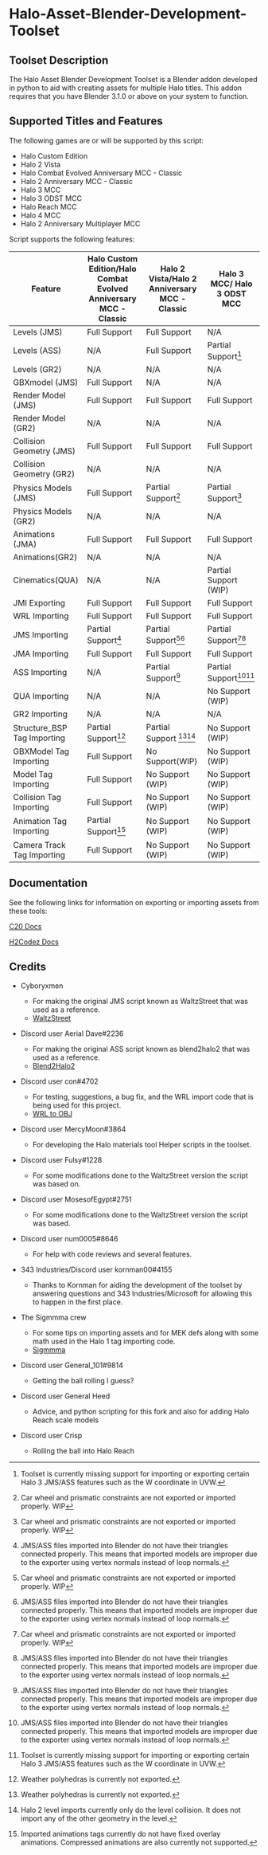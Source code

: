 # Halo-Asset-Blender-Development-Toolset

## Toolset Description
The Halo Asset Blender Development Toolset is a Blender addon developed in python to aid with creating assets for multiple Halo titles. This addon requires that you have Blender 3.1.0 or above on your system to function.

## Supported Titles and Features
The following games are or will be supported by this script:

 * Halo Custom Edition
 * Halo 2 Vista
 * Halo Combat Evolved Anniversary MCC - Classic
 * Halo 2 Anniversary MCC - Classic
 * Halo 3 MCC
 * Halo 3 ODST MCC
 * Halo Reach MCC
 * Halo 4 MCC
 * Halo 2 Anniversary Multiplayer MCC

Script supports the following features:

Feature                     | Halo Custom Edition/Halo Combat Evolved Anniversary MCC - Classic | Halo 2 Vista/Halo 2 Anniversary MCC - Classic  | Halo 3 MCC/ Halo 3 ODST MCC
--------------------------- | ----------------------------------------------------------------- | ---------------------------------------------- | ------------------------------------------
Levels (JMS)                 | Full Support                                                      | Full Support                                   | N/A
Levels (ASS)                 | N/A                                                               | Full Support                                   | Partial Support[^1]  
Levels (GR2)                 | N/A                                                               | N/A                                            | N/A  
GBXmodel (JMS)               | Full Support                                                      | N/A                                            | N/A
Render Model (JMS)           | Full Support                                                      | Full Support                                   | Full Support 
Render Model (GR2)           | N/A                                                               | N/A                                            | N/A  
Collision Geometry (JMS)     | Full Support                                                      | Full Support                                   | Full Support 
Collision Geometry (GR2)     | N/A                                                               | N/A                                            | N/A  
Physics Models (JMS)         | Full Support                                                      | Partial Support[^2]                         | Partial Support[^2]
Physics Models (GR2)         | N/A                                                               | N/A                                            | N/A  
Animations (JMA)             | Full Support                                                      | Full Support                                   | Full Support
Animations(GR2)             | N/A                                                               | N/A                                            | N/A  
Cinematics(QUA)             | N/A                                                               | N/A                                            | Partial Support (WIP)
JMI Exporting               | Full Support                                                      | Full Support                                   | Full Support
WRL Importing               | Full Support                                                      | Full Support                                   | Full Support
JMS Importing               | Partial Support[^3]                                            | Partial Support[^2][^3]                   | Partial Support[^2][^3]
JMA Importing               | Full Support                                                      | Full Support                                   | Full Support
ASS Importing               | N/A                                                               | Partial Support[^3]                         | Partial Support[^3][^1] 
QUA Importing               | N/A                                                               | N/A                                            | No Support (WIP)
GR2 Importing               | N/A                                                               | N/A                                            | N/A
Structure_BSP Tag Importing | Partial Support[^5]                                            | Partial Support [^5][^6]                  | No Support (WIP)
GBXModel Tag Importing      | Full Support                                                      | No Support(WIP)                                | No Support (WIP)
Model Tag Importing         | Full Support                                                      | No Support (WIP)                                | No Support (WIP)
Collision Tag Importing     | Full Support                                                      | No Support (WIP)                                | No Support (WIP)
Animation Tag Importing     | Partial Support[^4]                                           | No Support (WIP)                                | No Support (WIP)
Camera Track Tag Importing  | Full Support                                                      | No Support (WIP)                                | No Support (WIP)


[^1]: Toolset is currently missing support for importing or exporting certain Halo 3 JMS/ASS features such as the W coordinate in UVW.
[^2]: Car wheel and prismatic constraints are not exported or imported properly. WIP
[^3]: JMS/ASS files imported into Blender do not have their triangles connected properly. This means that imported models are improper due to the exporter using vertex normals instead of loop normals.
[^4]: Imported animations tags currently do not have fixed overlay animations. Compressed animations are also currently not supported.
[^5]: Weather polyhedras is currently not exported.
[^6]: Halo 2 level imports currently only do the level collision. It does not import any of the other geometry in the level.
 
## Documentation
See the following links for information on exporting or importing assets from these tools:

[C20 Docs](https://c20.reclaimers.net/)

[H2Codez Docs](https://num0005.github.io/h2codez_docs/w/home.html)

## Credits

 * Cyboryxmen
   * For making the original JMS script known as WaltzStreet that was used as a reference.
   * [WaltzStreet](http://forum.halomaps.org/index.cfm?page=topic&topicID=42486)

 * Discord user Aerial Dave#2236
   * For making the original ASS script known as blend2halo2 that was used as a reference.
   * [Blend2Halo2](http://forum.halomaps.org/index.cfm?page=topic&topicID=48139)

 * Discord user con#4702
   * For testing, suggestions, a bug fix, and the WRL import code that is being used for this project.
   * [WRL to OBJ](https://github.com/csauve/mek/blob/wrl-to-obj-colors/tools_misc/wrl_to_obj.py)

 * Discord user MercyMoon#3864
   * For developing the Halo materials tool Helper scripts in the toolset.

 * Discord user Fulsy#1228
   * For some modifications done to the WaltzStreet version the script was based on.

 * Discord user MosesofEgypt#2751
   * For some modifications done to the WaltzStreet version the script was based.

 * Discord user num0005#8646
   * For help with code reviews and several features.

 * 343 Industries/Discord user kornman00#4155
   * Thanks to Kornman for aiding the development of the toolset by answering questions and 343 Industries/Microsoft for allowing this to happen in the first place.

 * The Sigmmma crew
   * For some tips on importing assets and for MEK defs along with some math used in the Halo 1 tag importing code.
   * [Sigmmma](https://github.com/Sigmmma)

 * Discord user General_101#9814
   * Getting the ball rolling I guess?

 * Discord user General Heed
   * Advice, and python scripting for this fork and also for adding Halo Reach scale models

 * Discord user Crisp
   * Rolling the ball into Halo Reach

